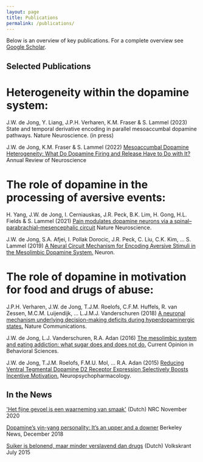 ```yaml
---
layout: page
title: Publications
permalink: /publications/
---
```


Below is an overview of key publications. For a complete overview see [Google Scholar](https://scholar.google.com/citations?user=rK7C_rMAAAAJ&hl=en).

## Selected Publications

# Heterogeneity within the dopamine system:
J.W. de Jong, Y. Liang, J.P.H. Verharen, K.M. Fraser & S. Lammel (2023) State and temporal derivative encoding in parallel mesoaccumbal dopamine pathways. Nature Neuroscience. (in press)

J.W. de Jong, K.M. Fraser & S. Lammel (2022) [Mesoaccumbal Dopamine Heterogeneity: What Do Dopamine Firing and Release Have to Do with It?](https://www.annualreviews.org/doi/abs/10.1146/annurev-neuro-110920-011929) Annual Review of Neuroscience

# The role of dopamine in the processing of aversive events:
H. Yang, J.W. de Jong, I. Cerniauskas, J.R. Peck, B.K. Lim, H. Gong, H.L. Fields & S. Lammel (2021) [Pain modulates dopamine neurons via a spinal–parabrachial–mesencephalic circuit](https://www.nature.com/articles/s41593-021-00903-8) Nature Neuroscience.

J.W. de Jong, S.A. Afjei, I. Pollak Dorocic, J.R. Peck, C. Liu, C.K. Kim, … S. Lammel (2019) [A Neural Circuit Mechanism for Encoding Aversive Stimuli in the Mesolimbic Dopamine System.](https://www.sciencedirect.com/science/article/pii/S0896627318309966) Neuron.


# The role of dopamine in motivation for food and drugs of abuse:
J.P.H. Verharen, J.W. de Jong, T.J.M. Roelofs, C.F.M. Huffels, R. van Zessen, M.C.M. Luijendijk, … L.J.M.J. Vanderschuren (2018) [A neuronal mechanism underlying decision-making deficits during hyperdopaminergic states.](https://www.nature.com/articles/s41467-018-03087-1) Nature Communications.

J.W. de Jong, L.J. Vanderschuren, R.A. Adan (2016) [The mesolimbic system and eating addiction: what sugar does and does not do.](https://www.sciencedirect.com/science/article/pii/S2352154616300638) Current Opinion in Behavioral Sciences.

J.W. de Jong, T.J.M. Roelofs, F.M.U. Mol, … R.A. Adan (2015) [Reducing Ventral Tegmental Dopamine D2 Receptor Expression Selectively Boosts Incentive Motivation.](https://www.nature.com/articles/npp201560) Neuropsychopharmacology.




## In the News

['Het fijne gevoel is een waarneming van smaak'](https://www.nrc.nl/advertentie/royal-cosun/het-fijne-gevoel-is-een-waarneming-van-smaak) (Dutch) NRC November 2020

[Dopamine’s yin-yang personality: It’s an upper and a downer](https://news.berkeley.edu/2018/12/10/dopamines-yin-yang-personality-its-an-upper-and-a-downer/) Berkeley News, December 2018

[Suiker is belonend, maar minder verslavend dan drugs](https://www.volkskrant.nl/wetenschap/suiker-is-belonend-maar-minder-verslavend-dan-drugs~b9e6497e/?referer=https%3A%2F%2Fwww.google.com%2F) (Dutch) Volkskrant July 2015


